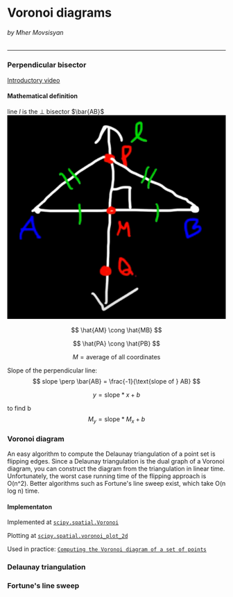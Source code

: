 # Voronoi diagrams
###### by Mher Movsisyan
---

### Perpendicular bisector

[Introductory video](https://www.youtube.com/watch?v=qc9gcY-24bk)

#### Mathematical definition
line $l$ is the $\perp$ bisector $\bar{AB}$  
![diagram](https://github.com/MovsisyanM/sandbox/blob/main/RAGs/VectorSearch/PerpendicularBisector.png?raw=true)

$$ \hat{AM} \cong \hat{MB} $$

$$ \hat{PA} \cong \hat{PB} $$

$$ M = \text{average of all coordinates} $$

Slope of the perpendicular line:
$$ slope \perp \bar{AB} = \frac{-1}{\text{slope of } AB} $$

$$ y = \text{slope} * x + b $$  

to find b
$$ M_y = \text{slope} * M_x + b $$

### Voronoi diagram

An easy algorithm to compute the Delaunay triangulation of a point set is flipping edges. Since a Delaunay triangulation is the dual graph of a Voronoi diagram, you can construct the diagram from the triangulation in linear time.
Unfortunately, the worst case running time of the flipping approach is O(n^2). Better algorithms such as Fortune's line sweep exist, which take O(n log n) time.

#### Implementaton
Implemented at [`scipy.spatial.Voronoi`](https://docs.scipy.org/doc/scipy/reference/generated/scipy.spatial.Voronoi.html)

Plotting at [`scipy.spatial.voronoi_plot_2d`](https://docs.scipy.org/doc/scipy/reference/generated/scipy.spatial.voronoi_plot_2d.html)

Used in practice: [`Computing the Voronoi diagram of a set of points`](https://ipython-books.github.io/145-computing-the-voronoi-diagram-of-a-set-of-points/)


### Delaunay triangulation


### Fortune's line sweep